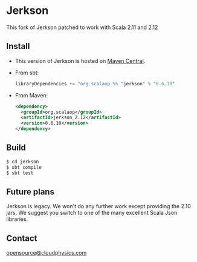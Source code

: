 # Jerkson #

This fork of Jerkson patched to work with Scala 2.11 and 2.12

## Install ##

- This version of Jerkson is hosted on
  [Maven Central](http://central.maven.org/TBD).
- From sbt:

  ```scala
  libraryDependencies += "org.scalaop %% "jerkson" % "0.6.10"
  ```
- From Maven:

  ```xml
  <dependency>
    <groupId>org.scalaop</groupId>
    <artifactId>jerkson_2.12</artifactId>
    <version>0.6.10</version>
  </dependency>
  ```

## Build ##

```sh
$ cd jerkson
$ sbt compile
$ sbt test
```

## Future plans ##

Jerkson is legacy.
We won't do any further work except providing the 2.10 jars.
We suggest you switch to one of the many excellent Scala Json libraries.

## Contact ##

[opensource@cloudphysics.com](opensource@cloudphysics.com)
